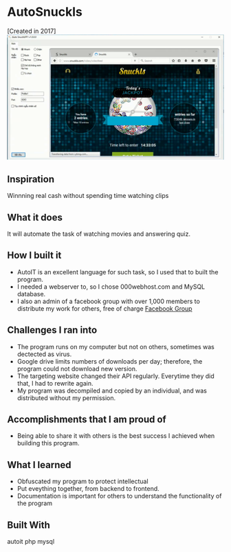 # AutoSnuckls
[Created in 2017]
![alt Auto](https://github.com/hthm00/AutoSnuckls/blob/master/AutoSnuckls.PNG)

## Inspiration
Winnning real cash without spending time watching clips

## What it does
It will automate the task of watching movies and answering quiz.

## How I built it
* AutoIT is an excellent language for such task, so I used that to built the program.
* I needed a webserver to, so I chose 000webhost.com and MySQL database.
* I also an admin of a facebook group with over 1,000 members to distribute my work for others, free of charge 
[Facebook Group](https://www.facebook.com/groups/1829937350594308)

## Challenges I ran into
* The program runs on my computer but not on others, sometimes was dectected as virus.
* Google drive limits numbers of downloads per day; therefore, the program could not download new version.
* The targeting website changed their API regularly. Everytime they did that, I had to rewrite again.
* My program was decompiled and copied by an individual, and was distributed without my permission.

## Accomplishments that I am proud of
* Being able to share it with others is the best success I achieved when building this program.

## What I learned
* Obfuscated my program to protect intellectual
* Put eveything together, from backend to frontend.
* Documentation is important for others to understand the functionality of the program 

## Built With
autoit php mysql



